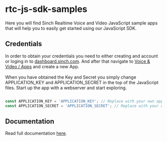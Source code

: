 # rtc-js-sdk-samples

Here you will find Sinch Realtime Voice and Video JavaScript sample apps that will help you to easily get started using our JavaScript SDK.

## Credentials

In order to obtain your credentials you need to either creating and account or loging in to [dashboard.sinch.com](https://dashboard.sinch.com/).
And after that navigate to [Voice & Video / Apps](https://dashboard.sinch.com/voice/apps) and create a new App. 
<br /><br />
When you have obtained the Key and Secret you simply change APPLICATION_KEY and APPLICATION_SECRET in the top of the JavaScript files. Start up the app with a webserver and start exploring.

```javascript

const APPLICATION_KEY = 'APPLICATION_KEY'; // Replace with your own application key
const APPLICATION_SECRET = 'APPLICATION_SECRET'; // Replace with your own application secret

```

## Documentation

Read full documentation [here](https://developers.sinch.com/docs/in-app-calling/js-cloud/).
